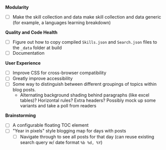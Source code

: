 **Modularity**
- [ ] Make the skill collection and data make skill collection and data generic (for example, a languages learning breakdown)

**Quality and Code Health**
- [ ] Figure out how to copy compiled `Skills.json` and `Search.json` files to the `_data` folder at build
- [ ] Documentation

**User Experience**
- [ ] Improve CSS for cross-browser compatibility
- [ ] Greatly improve accessibility
- [ ] Some way to distinguish between different groupings of topics within blog posts.
  - Alternating background shading behind paragraphs (like excel tables)? Horizontal rules? Extra headers? Possibly mock up some variants and take a poll from readers

**Brainstorming**
- [ ] A configurable floating TOC element
- [ ] "Year in pixels" style blogging map for days with posts
  - [ ] Navigate through to see all posts for that day (can reuse existing search query w/ date format `%b %d, %Y`)